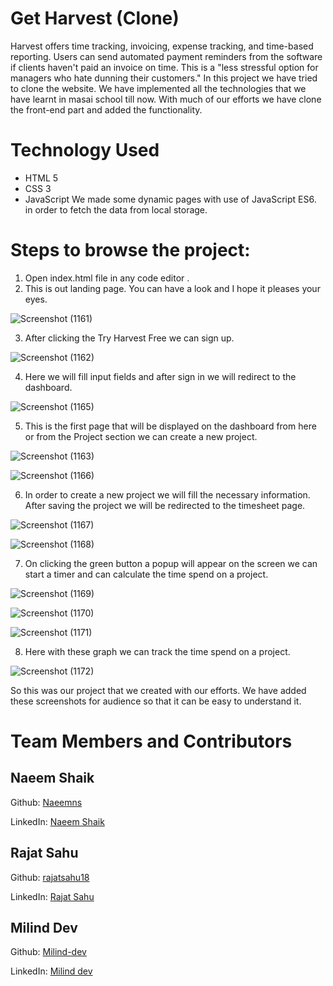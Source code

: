 # Get Harvest (Clone) 
Harvest offers time tracking, invoicing, expense tracking, and time-based reporting. Users can send automated payment reminders from the software if clients haven't paid an invoice on time. This is a "less stressful option for managers who hate dunning their customers."
In this project we have tried to clone the website. We have implemented all the technologies that we have learnt in masai school till now. With much of our efforts we have clone the front-end part and added the functionality.

# Technology Used

 - HTML 5
 - CSS 3
 - JavaScript
 We made some dynamic pages with use of JavaScript ES6. in order to fetch the data from local storage.

# Steps to browse the project:

 1. Open index.html file in any code editor .
 2. This is out landing page. You can have a look and I hope it pleases your eyes.
 
 ![Screenshot (1161)](https://user-images.githubusercontent.com/61904192/103463435-614c9d00-4d52-11eb-9a86-8efc292c4c84.png)

 3. After clicking the Try Harvest Free we can sign up.
 
 ![Screenshot (1162)](https://user-images.githubusercontent.com/61904192/103463455-7a554e00-4d52-11eb-966b-e96808c12dd0.png)

 4. Here we will fill input fields and after sign in we will redirect to the dashboard.
 
 ![Screenshot (1165)](https://user-images.githubusercontent.com/61904192/103463474-a4a70b80-4d52-11eb-9884-74a281f510b6.png)
 
 5. This is the first page that will be displayed on the dashboard from here or from the Project section we can create a new project.
 
 ![Screenshot (1163)](https://user-images.githubusercontent.com/61904192/103463514-e6d04d00-4d52-11eb-97d1-f92322c405f3.png)
 
 ![Screenshot (1166)](https://user-images.githubusercontent.com/61904192/103463546-25660780-4d53-11eb-9866-a10b0299a505.png)
 
 6. In order to create a new project we will fill the necessary information. After saving the project we will be redirected to the timesheet page.
 
 ![Screenshot (1167)](https://user-images.githubusercontent.com/61904192/103463579-70801a80-4d53-11eb-84d1-85525339d756.png)
 
 ![Screenshot (1168)](https://user-images.githubusercontent.com/61904192/103463582-75dd6500-4d53-11eb-9474-5d50cdcef632.png)
 
 7. On clicking the green button a popup will appear on the screen we can start a timer and can calculate the time spend on a project.
 
 ![Screenshot (1169)](https://user-images.githubusercontent.com/61904192/103463631-bfc64b00-4d53-11eb-8311-1e1e6d029ef0.png)
 
 ![Screenshot (1170)](https://user-images.githubusercontent.com/61904192/103463635-c785ef80-4d53-11eb-8f47-98919e55f80d.png)
 
 ![Screenshot (1171)](https://user-images.githubusercontent.com/61904192/103463682-23e90f00-4d54-11eb-9b5d-eccd528efe9a.png)
 
 8. Here with these graph we can track the time spend on a project.
 
 ![Screenshot (1172)](https://user-images.githubusercontent.com/61904192/103463702-4549fb00-4d54-11eb-956a-fef5419ec302.png)

 So this was our project that we created with our efforts. We have added these screenshots for audience so that it can be easy to understand it.

# Team Members and Contributors

## Naeem Shaik
   Github: [Naeemns](https://github.com/Naeemns)
   
   LinkedIn: [Naeem Shaik](https://www.linkedin.com/in/naeem-shaik-a6603a124/)

## Rajat Sahu
   Github: [rajatsahu18](https://github.com/rajatsahu18)
   
   LinkedIn: [Rajat Sahu](https://www.linkedin.com/in/rajat-sahu-102791147/)
   
## Milind Dev
   Github: [Milind-dev](https://github.com/Milind-dev)
   
   LinkedIn: [Milind dev](https://www.linkedin.com/in/milind-dev-bba1b119a/)
